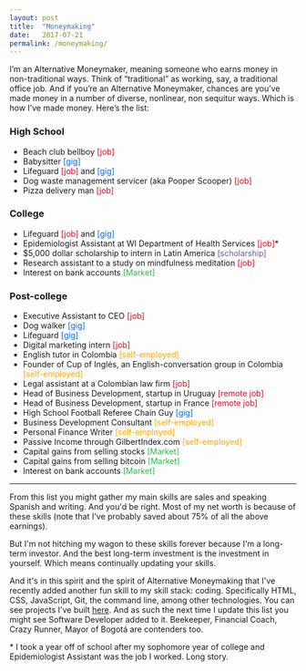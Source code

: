 ```yaml
---
layout: post
title:  "Moneymaking"
date:   2017-07-21
permalink: /moneymaking/
---
```


I’m an Alternative Moneymaker, meaning someone who earns money in non-traditional ways. Think of “traditional” as working, say, a traditional office job. And if you’re an Alternative Moneymaker, chances are you’ve made money in a number of diverse, nonlinear, non sequitur ways. Which is how I’ve made money. Here’s the list: 

### High School

* Beach club bellboy <span style="color:#CC0921">[job]</span>
* Babysitter <span style="color:#0366D6">[gig]</span>
* Lifeguard <span style="color:#CC0921">[job]</span> and <span style="color:#0366D6">[gig]</span>
* Dog waste management servicer (aka Pooper Scooper)  <span style="color:#CC0921">[job]</span>
* Pizza delivery man <span style="color:#CC0921">[job]</span>

### College

* Lifeguard <span style="color:#CC0921">[job]</span> and <span style="color:#0366D6">[gig]</span>
* Epidemiologist Assistant at WI Department of Health Services <span style="color:#CC0921">[job]</span>*
* $5,000 dollar scholarship to intern in Latin America <span style="color:#6E5494">[scholarship]</span>
* Research assistant to a study on mindfulness meditation <span style="color:#CC0921">[job]</span>
* Interest on bank accounts <span style="color:#2BB54B">[Market]</span>

### Post-college 

* Executive Assistant to CEO <span style="color:#CC0921">[job]</span>
* Dog walker <span style="color:#0366D6">[gig]</span>
* Lifeguard  <span style="color:#0366D6">[gig]</span>
* Digital marketing intern <span style="color:#CC0921">[job]</span>
* English tutor in Colombia <span style="color:#FFA500">[self-employed]</span>
* Founder of Cup of <span lang="es">Inglés</span>, an English-conversation group in Colombia <span style="color:#FFA500">[self-employed]</span>
* Legal assistant at a Colombian law firm <span style="color:#CC0921">[job]</span>
* Head of Business Development, startup in Uruguay <span style="color:#CC0921">[remote job]</span>
* Head of Business Development, startup in France <span style="color:#CC0921">[remote job]</span>
* High School Football Referee Chain Guy <span style="color:#0366D6">[gig]</span>
* Business Development Consultant <span style="color:#FFA500">[self-employed]</span>
* Personal Finance Writer <span style="color:#FFA500">[self-employed]</span>
* Passive Income through GilbertIndex.com <span style="color:#FFA500">[self-employed]</span>
* Capital gains from selling stocks <span style="color:#2BB54B">[Market]</span>
* Capital gains from selling bitcoin <span style="color:#2BB54B">[Market]</span>
* Interest on bank accounts <span style="color:#2BB54B">[Market]</span>

------------

From this list you might gather my main skills are sales and speaking Spanish and writing. And you'd be right. Most of my net worth is because of these skills (note that I've probably saved about 75% of all the above earnings). 

But I'm not hitching my wagon to these skills forever because I'm a long-term investor. And the best long-term investment is the investment in yourself. Which means continually updating your skills.

And it's in this spirit and the spirit of Alternative Moneymaking that I've recently added another fun skill to my skill stack: coding. Specifically HTML, CSS, JavaScript, Git, the command line, among other technologies. You can see projects I've built [here](https://github.com/gilbertginsberg). And as such the next time I update this list you might see Software Developer added to it. Beekeeper, Financial Coach, Crazy Runner, Mayor of <span lang="es">Bogotá</span> are contenders too. 

\* I took a year off of school after my sophomore year of college and Epidemiologist Assistant was the job I worked. Long story.